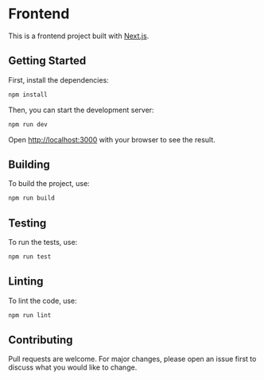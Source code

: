 # Frontend

This is a frontend project built with [Next.js](https://nextjs.org/).

## Getting Started

First, install the dependencies:

```bash
npm install
```

Then, you can start the development server:

```bash
npm run dev
```

Open [http://localhost:3000](http://localhost:3000) with your browser to see the result.

## Building

To build the project, use:

```bash
npm run build
```

## Testing

To run the tests, use:

```bash
npm run test
```

## Linting

To lint the code, use:

```bash
npm run lint
```

## Contributing

Pull requests are welcome. For major changes, please open an issue first to discuss what you would like to change.